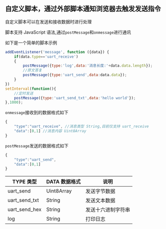 
## 自定义脚本，通过外部脚本通知浏览器去触发发送指令

自定义脚本可以在发送和接收数据时进行处理

脚本支持 JavaScript 语法,通过`postMessage`和`onmessage`进行通讯

如下是一个简单的脚本示例

```javascript
addEventListener('message', function ({data}) {
    if(data.type=='uart_receive')
    {
        postMessage({type:'log',data:'消息长度:'+data.data.length});
        //原文答复
        postMessage({type:'uart_send',data:data.data});
    }
})
setInterval(function(){
    //定时发送
    postMessage({type:'uart_send_txt',data:'hello world'});
},1000);
```

`onmessage`接收到的数据格式如下

```js
{
    "type":"uart_receive", //消息类型 String,目前仅支持 uart_receive
    "data":[0,1] //消息内容 Uint8Array
}
```

`postMessage`发送的数据格式如下

```js
{
    "type":"uart_send", 
    "data":[0,1]
}
```

| TYPE 类型     | DATA 数据格式 | 说明               |
| ------------- | ------------- | ------------------ |
| uart_send     | Uint8Array    | 发送字节数据       |
| uart_send_txt | String        | 发送文本数据       |
| uart_send_hex | String        | 发送十六进制字符串 |
| log           | String        | 打印日志           |
